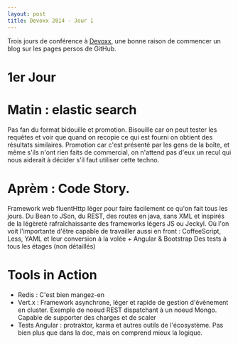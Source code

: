 ```yaml
---
layout: post
title: Devoxx 2014 - Jour 1
---
```


Trois jours de conférence à [Devoxx](http://devoxx.fr), une bonne raison de commencer un blog sur les pages persos de GitHub.

# 1er Jour

# Matin : elastic search

Pas fan du format bidouille et promotion. Bisouille car on peut tester les requêtes et voir que quand on recopie ce qui est fourni on obtient des résultats similaires. Promotion car c'est présenté par les gens de la boîte, et même s'ils n'ont rien faits de commercial, on n'attend pas d'eux un recul qui nous aiderait à décider s'il faut utiliser cette techno.

# Aprèm : Code Story.

Framework web fluentHttp léger pour faire facilement ce qu'on fait tous les jours.
Du Bean to JSon, du REST, des routes en java, sans XML et inspirés de la légèreté rafraîchaissante des frameworks légers JS ou Jeckyl.
Où l'on voit l'importante d'être capable de travailler aussi en front : CoffeeScript, Less, YAML et leur conversion à la volée + Angular & Bootstrap
Des tests à tous les étages (non détaillés)

# Tools in Action

* Redis : C'est bien mangez-en
* Vert.x : Framework asynchrone, léger et rapide de gestion d'évènement en cluster. Exemple de noeud REST dispatchant à un noeud Mongo. Capable de supporter des charges et de scaler
* Tests Angular : protraktor, karma et autres outils de l'écosystème. Pas bien plus que dans la doc, mais on comprend mieux la logique.
